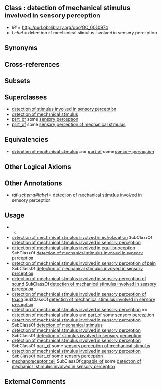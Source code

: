 
## Class : detection of mechanical stimulus involved in sensory perception

 * *IRI* = http://purl.obolibrary.org/obo/GO_0050974
 * *Label* = detection of mechanical stimulus involved in sensory perception

## Synonyms


## Cross-references


## Subsets


## Superclasses

 * [detection of stimulus involved in sensory perception](../../GO/06/GO_0050906.md)
 * [detection of mechanical stimulus](../../GO/82/GO_0050982.md)
 * [part_of](../../BFO/50/BFO_0000050.md) some [sensory perception](../../GO/00/GO_0007600.md)
 * [part_of](../../BFO/50/BFO_0000050.md) some [sensory perception of mechanical stimulus](../../GO/54/GO_0050954.md)

## Equivalencies

 * [detection of mechanical stimulus](../../GO/82/GO_0050982.md) and [part_of](../../BFO/50/BFO_0000050.md) some [sensory perception](../../GO/00/GO_0007600.md)

## Other Logical Axioms


## Other Annotations

 * *[rdf-schema#label](../../el/rdf-schema#label.md)* = detection of mechanical stimulus involved in sensory perception

## Usage

 * -
 * [detection of mechanical stimulus involved in echolocation](../../GO/72/GO_0050972.md) SubClassOf [detection of mechanical stimulus involved in sensory perception](../../GO/74/GO_0050974.md)
 * [detection of mechanical stimulus involved in equilibrioception](../../GO/73/GO_0050973.md) SubClassOf [detection of mechanical stimulus involved in sensory perception](../../GO/74/GO_0050974.md)
 * [detection of mechanical stimulus involved in sensory perception of pain](../../GO/66/GO_0050966.md) SubClassOf [detection of mechanical stimulus involved in sensory perception](../../GO/74/GO_0050974.md)
 * [detection of mechanical stimulus involved in sensory perception of sound](../../GO/10/GO_0050910.md) SubClassOf [detection of mechanical stimulus involved in sensory perception](../../GO/74/GO_0050974.md)
 * [detection of mechanical stimulus involved in sensory perception of touch](../../GO/76/GO_0050976.md) SubClassOf [detection of mechanical stimulus involved in sensory perception](../../GO/74/GO_0050974.md)
 * [detection of mechanical stimulus involved in sensory perception](../../GO/74/GO_0050974.md) == [detection of mechanical stimulus](../../GO/82/GO_0050982.md) and [part_of](../../BFO/50/BFO_0000050.md) some [sensory perception](../../GO/00/GO_0007600.md)
 * [detection of mechanical stimulus involved in sensory perception](../../GO/74/GO_0050974.md) SubClassOf [detection of mechanical stimulus](../../GO/82/GO_0050982.md)
 * [detection of mechanical stimulus involved in sensory perception](../../GO/74/GO_0050974.md) SubClassOf [detection of stimulus involved in sensory perception](../../GO/06/GO_0050906.md)
 * [detection of mechanical stimulus involved in sensory perception](../../GO/74/GO_0050974.md) SubClassOf [part_of](../../BFO/50/BFO_0000050.md) some [sensory perception of mechanical stimulus](../../GO/54/GO_0050954.md)
 * [detection of mechanical stimulus involved in sensory perception](../../GO/74/GO_0050974.md) SubClassOf [part_of](../../BFO/50/BFO_0000050.md) some [sensory perception](../../GO/00/GO_0007600.md)
 * [mechanoreceptor cell](../../CL/99/CL_0000199.md) SubClassOf [capable_of](../../RO/15/RO_0002215.md) some [detection of mechanical stimulus involved in sensory perception](../../GO/74/GO_0050974.md)

## External Comments

